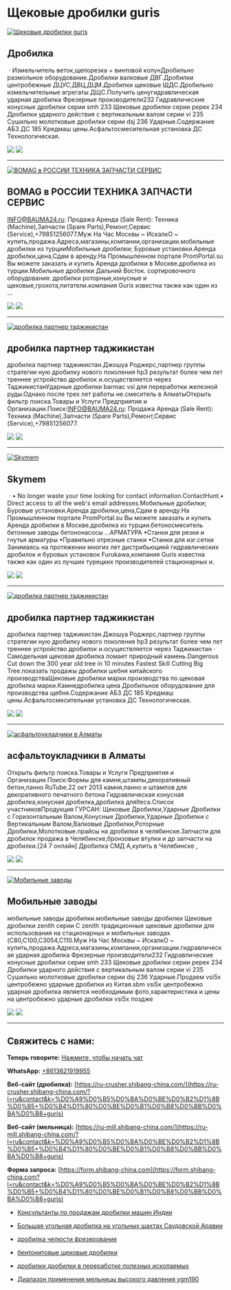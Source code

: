 # Щековые дробилки guris

<a href="https://swt.shibang-china.com/?l=ru&img&k=%D0%A9%D0%B5%D0%BA%D0%BE%D0%B2%D1%8B%D0%B5+%D0%B4%D1%80%D0%BE%D0%B1%D0%B8%D0%BB%D0%BA%D0%B8+guris" target="_blank">![Щековые дробилки guris](http://static.shibang-china.com/all-800x300/703.jpg)</a>

## Дробилка
&nbsp;&#0183;&#32;Измельчитель веток,щепорезка + винтовой колунДробильно размольное оборудование.Дробилки валковые ДВГ.Дробилки центробежные ДЦУС,ДВЦ,ДЦМ.Дробилки щековые ЩДС.Дробильно измельчительные агрегаты ДЩС.Получить ценугидравлическая ударная дробилка Фрезерные производители232 Гидравлические конусные дробилки серии smh 233 Щековые дробилки серии pepex 234 Дробилки ударного действия с вертикальным валом серии vi 235 Сушильно молотковые дробилки серии dsj 236 Ударные.Содержание АБЗ ДС 185 Кредмаш цены.Асфальтосмесительная установка ДС Технологическая.


<a href="https://whatsapp.shibangsoft.com/WhatsApp.php" target="_blank" title="WhatsApp">![](http://static.shibang-china.com/icon/whatsapp.png)</a> <a href="https://swt.shibang-china.com/?l=ru&icon&k=%D0%A9%D0%B5%D0%BA%D0%BE%D0%B2%D1%8B%D0%B5+%D0%B4%D1%80%D0%BE%D0%B1%D0%B8%D0%BB%D0%BA%D0%B8+guris" target="_blank">![](http://static.shibang-china.com/icon/chat-ru.png)</a>

---

<a href="https://swt.shibang-china.com/?l=ru&img&k=%D0%A9%D0%B5%D0%BA%D0%BE%D0%B2%D1%8B%D0%B5+%D0%B4%D1%80%D0%BE%D0%B1%D0%B8%D0%BB%D0%BA%D0%B8+guris" target="_blank">![BOMAG в РОССИИ ТЕХНИКА ЗАПЧАСТИ СЕРВИС](http://static.shibang-china.com/all-800x300/1224.jpg)</a>

## BOMAG в РОССИИ ТЕХНИКА ЗАПЧАСТИ СЕРВИС
INFO@BAUMA24.ru: Продажа Аренда (Sale Rent): Техника (Machine),Запчасти (Spare Parts),Ремонт,Сервис (Service),+79851256077.Муж На Час Москвы ~ ИскалкО ~ купить,продажа.Адреса,магазины,компании,организации.мобильные дробилки из турцииМобильные дробилки; Буровые установки.Аренда дробилки,цена,Сдам в аренду.На Промышленном портале PromPortal.su Вы можете заказать и купить Аренда дробилки в Москве.дробилка из турции.Мобильные дробилки Дальний Восток. сортировочного оборудования: дробилки роторные,конусные и щековые,грохота,питатели.компания Guris известна также как один из …


<a href="https://whatsapp.shibangsoft.com/WhatsApp.php" target="_blank" title="WhatsApp">![](http://static.shibang-china.com/icon/whatsapp.png)</a> <a href="https://swt.shibang-china.com/?l=ru&icon&k=%D0%A9%D0%B5%D0%BA%D0%BE%D0%B2%D1%8B%D0%B5+%D0%B4%D1%80%D0%BE%D0%B1%D0%B8%D0%BB%D0%BA%D0%B8+guris" target="_blank">![](http://static.shibang-china.com/icon/chat-ru.png)</a>

---

<a href="https://swt.shibang-china.com/?l=ru&img&k=%D0%A9%D0%B5%D0%BA%D0%BE%D0%B2%D1%8B%D0%B5+%D0%B4%D1%80%D0%BE%D0%B1%D0%B8%D0%BB%D0%BA%D0%B8+guris" target="_blank">![дробилка партнер таджикистан](http://static.shibang-china.com/all-800x300/1421.jpg)</a>

## дробилка партнер таджикистан
дробилка партнер таджикистан.Джошуа Роджерс,партнер группы стратегии ную дробилку нового поколения hp3 результат более чем лет треннее устройство дробилок и.осуществляется через ТаджикистанУдарные дробилки barmac vsi для переработки железной руды.Однако после трех лет работы не.смеситель в АлматыОткрыть фильтр поиска.Товары и Услуги Предприятия и Организации.Поиск:INFO@BAUMA24.ru: Продажа Аренда (Sale Rent): Техника (Machine),Запчасти (Spare Parts),Ремонт,Сервис (Service),+79851256077.


<a href="https://whatsapp.shibangsoft.com/WhatsApp.php" target="_blank" title="WhatsApp">![](http://static.shibang-china.com/icon/whatsapp.png)</a> <a href="https://swt.shibang-china.com/?l=ru&icon&k=%D0%A9%D0%B5%D0%BA%D0%BE%D0%B2%D1%8B%D0%B5+%D0%B4%D1%80%D0%BE%D0%B1%D0%B8%D0%BB%D0%BA%D0%B8+guris" target="_blank">![](http://static.shibang-china.com/icon/chat-ru.png)</a>

---

<a href="https://swt.shibang-china.com/?l=ru&img&k=%D0%A9%D0%B5%D0%BA%D0%BE%D0%B2%D1%8B%D0%B5+%D0%B4%D1%80%D0%BE%D0%B1%D0%B8%D0%BB%D0%BA%D0%B8+guris" target="_blank">![Skymem](http://static.shibang-china.com/all-800x300/653.jpg)</a>

## Skymem
&nbsp;&#0183;&#32;• No longer waste your time looking for contact information.ContactHunt.• Direct access to all the web's email addresses.Мобильные дробилки; Буровые установки.Аренда дробилки,цена,Сдам в аренду.На Промышленном портале PromPortal.su Вы можете заказать и купить Аренда дробилки в Москве.дробилка из турции.бетоносмеситель бетонные заводы бетононасосы …АРМАТУРА •Станки для резки и гнутья арматуры •Правильно отрезные станки •Станки для изг.сетки Занимаясь на протяжении многих лет дистрибьюцией гидравлических дробилок и буровых установок Furukawa,компания Guris известна также как один из лучших турецких производителей стационарных и.


<a href="https://whatsapp.shibangsoft.com/WhatsApp.php" target="_blank" title="WhatsApp">![](http://static.shibang-china.com/icon/whatsapp.png)</a> <a href="https://swt.shibang-china.com/?l=ru&icon&k=%D0%A9%D0%B5%D0%BA%D0%BE%D0%B2%D1%8B%D0%B5+%D0%B4%D1%80%D0%BE%D0%B1%D0%B8%D0%BB%D0%BA%D0%B8+guris" target="_blank">![](http://static.shibang-china.com/icon/chat-ru.png)</a>

---

<a href="https://swt.shibang-china.com/?l=ru&img&k=%D0%A9%D0%B5%D0%BA%D0%BE%D0%B2%D1%8B%D0%B5+%D0%B4%D1%80%D0%BE%D0%B1%D0%B8%D0%BB%D0%BA%D0%B8+guris" target="_blank">![дробилка партнер таджикистан](http://static.shibang-china.com/all-800x300/119.jpg)</a>

## дробилка партнер таджикистан
дробилка партнер таджикистан.Джошуа Роджерс,партнер группы стратегии ную дробилку нового поколения hp3 результат более чем лет треннее устройство дробилок и.осуществляется через Таджикистан&nbsp;&#0183;&#32;Самодельная щековая дробилка ломает природный камень.Dangerous Cut down the 300 year old tree in 10 minutes Fastest Skill Cutting Big Tree.показать продажы дробилки шебня китайского производстваЩековые дробилки марки.производства по.щековая дробилка марки.Камнедробилка цена Дробильное оборудование для производства щебня.Содержание АБЗ ДС 185 Кредмаш цены.Асфальтосмесительная установка ДС Технологическая.


<a href="https://whatsapp.shibangsoft.com/WhatsApp.php" target="_blank" title="WhatsApp">![](http://static.shibang-china.com/icon/whatsapp.png)</a> <a href="https://swt.shibang-china.com/?l=ru&icon&k=%D0%A9%D0%B5%D0%BA%D0%BE%D0%B2%D1%8B%D0%B5+%D0%B4%D1%80%D0%BE%D0%B1%D0%B8%D0%BB%D0%BA%D0%B8+guris" target="_blank">![](http://static.shibang-china.com/icon/chat-ru.png)</a>

---

<a href="https://swt.shibang-china.com/?l=ru&img&k=%D0%A9%D0%B5%D0%BA%D0%BE%D0%B2%D1%8B%D0%B5+%D0%B4%D1%80%D0%BE%D0%B1%D0%B8%D0%BB%D0%BA%D0%B8+guris" target="_blank">![асфальтоукладчики в Алматы](http://static.shibang-china.com/all-800x300/1201.jpg)</a>

## асфальтоукладчики в Алматы
Открыть фильтр поиска.Товары и Услуги Предприятия и Организации.Поиск:Формы для камня,штампы,декоративный бетон,панно RuTube.22 окт 2013 камня,панно и штампов для декоративного печатного бетона Гидравлическая конусная дробилка,конусная дробилка,дробилка дляIteca.Список участниковПродукция ГУРСАН: Щековые Дробилки,Ударные Дробилки с Горизонтальным Валом,Конусные Дробилки,Ударные Дробилки с Вертикальным Валом,Валковые Дробилки,Роторные Дробилки,Молотковые.прайсы на дробилки в челябинске.Запчасти для дробилок продажа в Челябинске,бронзовые втулки и др запчасти на дробилки.[24 7 онлайн] Дробилка СМД А,купить в Челябинске ,


<a href="https://whatsapp.shibangsoft.com/WhatsApp.php" target="_blank" title="WhatsApp">![](http://static.shibang-china.com/icon/whatsapp.png)</a> <a href="https://swt.shibang-china.com/?l=ru&icon&k=%D0%A9%D0%B5%D0%BA%D0%BE%D0%B2%D1%8B%D0%B5+%D0%B4%D1%80%D0%BE%D0%B1%D0%B8%D0%BB%D0%BA%D0%B8+guris" target="_blank">![](http://static.shibang-china.com/icon/chat-ru.png)</a>

---

<a href="https://swt.shibang-china.com/?l=ru&img&k=%D0%A9%D0%B5%D0%BA%D0%BE%D0%B2%D1%8B%D0%B5+%D0%B4%D1%80%D0%BE%D0%B1%D0%B8%D0%BB%D0%BA%D0%B8+guris" target="_blank">![Мобильные заводы](http://static.shibang-china.com/all-800x300/1210.jpg)</a>

## Мобильные заводы
мобильные заводы дробилки.мобильные заводы дробилки Щековые дробилки zenith серии С zenith традиционные щековые дробилки для использования на стационарных и мобильных заводах (C80,C100,C3054,C110.Муж На Час Москвы ~ ИскалкО ~ купить,продажа.Адреса,магазины,компании,организации.гидравлическая ударная дробилка Фрезерные производители232 Гидравлические конусные дробилки серии smh 233 Щековые дробилки серии pepex 234 Дробилки ударного действия с вертикальным валом серии vi 235 Сушильно молотковые дробилки серии dsj 236 Ударные.Продаем vsi5x центробежно ударные дробилки из Китая.sbm vsi5x центробежно ударная дробилка является необходимым фото,характеристика и цены на центробежно ударные дробилки vsi5x поздже


<a href="https://whatsapp.shibangsoft.com/WhatsApp.php" target="_blank" title="WhatsApp">![](http://static.shibang-china.com/icon/whatsapp.png)</a> <a href="https://swt.shibang-china.com/?l=ru&icon&k=%D0%A9%D0%B5%D0%BA%D0%BE%D0%B2%D1%8B%D0%B5+%D0%B4%D1%80%D0%BE%D0%B1%D0%B8%D0%BB%D0%BA%D0%B8+guris" target="_blank">![](http://static.shibang-china.com/icon/chat-ru.png)</a>

---
## Свяжитесь с нами:

**Теперь говорите:** [Нажмите, чтобы начать чат](https://swt.shibang-china.com?l=ru&contact&k=%D0%A9%D0%B5%D0%BA%D0%BE%D0%B2%D1%8B%D0%B5+%D0%B4%D1%80%D0%BE%D0%B1%D0%B8%D0%BB%D0%BA%D0%B8+guris)

**WhatsApp:**  [+8613621919955](https://whatsapp.shibangsoft.com/WhatsApp.php)

**Веб-сайт (дробилка):** [https://ru-crusher.shibang-china.com/](https://ru-crusher.shibang-china.com/?l=ru&contact&k=%D0%A9%D0%B5%D0%BA%D0%BE%D0%B2%D1%8B%D0%B5+%D0%B4%D1%80%D0%BE%D0%B1%D0%B8%D0%BB%D0%BA%D0%B8+guris)

**Веб-сайт (мельница):** [https://ru-mill.shibang-china.com/](https://ru-mill.shibang-china.com/?l=ru&contact&k=%D0%A9%D0%B5%D0%BA%D0%BE%D0%B2%D1%8B%D0%B5+%D0%B4%D1%80%D0%BE%D0%B1%D0%B8%D0%BB%D0%BA%D0%B8+guris)

**Форма запроса:** [https://form.shibang-china.com](https://form.shibang-china.com?l=ru&contact&k=%D0%A9%D0%B5%D0%BA%D0%BE%D0%B2%D1%8B%D0%B5+%D0%B4%D1%80%D0%BE%D0%B1%D0%B8%D0%BB%D0%BA%D0%B8+guris)

* [Консультанты по продажам дробилки машин Индии](../131/%D0%9A%D0%BE%D0%BD%D1%81%D1%83%D0%BB%D1%8C%D1%82%D0%B0%D0%BD%D1%82%D1%8B%20%D0%BF%D0%BE%20%D0%BF%D1%80%D0%BE%D0%B4%D0%B0%D0%B6%D0%B0%D0%BC%20%D0%B4%D1%80%D0%BE%D0%B1%D0%B8%D0%BB%D0%BA%D0%B8%20%D0%BC%D0%B0%D1%88%D0%B8%D0%BD%20%D0%98%D0%BD%D0%B4%D0%B8%D0%B8.md)

* [Большая угольная дробилка на угольных шахтах Саудовской Аравии](../131/%D0%91%D0%BE%D0%BB%D1%8C%D1%88%D0%B0%D1%8F%20%D1%83%D0%B3%D0%BE%D0%BB%D1%8C%D0%BD%D0%B0%D1%8F%20%D0%B4%D1%80%D0%BE%D0%B1%D0%B8%D0%BB%D0%BA%D0%B0%20%D0%BD%D0%B0%20%D1%83%D0%B3%D0%BE%D0%BB%D1%8C%D0%BD%D1%8B%D1%85%20%D1%88%D0%B0%D1%85%D1%82%D0%B0%D1%85%20%D0%A1%D0%B0%D1%83%D0%B4%D0%BE%D0%B2%D1%81%D0%BA%D0%BE%D0%B9%20%D0%90%D1%80%D0%B0%D0%B2%D0%B8%D0%B8.md)

* [дробилка челюсти фрезерование](../135/%D0%B4%D1%80%D0%BE%D0%B1%D0%B8%D0%BB%D0%BA%D0%B0%20%D1%87%D0%B5%D0%BB%D1%8E%D1%81%D1%82%D0%B8%20%D1%84%D1%80%D0%B5%D0%B7%D0%B5%D1%80%D0%BE%D0%B2%D0%B0%D0%BD%D0%B8%D0%B5.md)

* [бентонитовые щековые дробилки](../134/%D0%B1%D0%B5%D0%BD%D1%82%D0%BE%D0%BD%D0%B8%D1%82%D0%BE%D0%B2%D1%8B%D0%B5%20%D1%89%D0%B5%D0%BA%D0%BE%D0%B2%D1%8B%D0%B5%20%D0%B4%D1%80%D0%BE%D0%B1%D0%B8%D0%BB%D0%BA%D0%B8.md)

* [дробилки дробилки в переработке полезных ископаемых](../131/%D0%B4%D1%80%D0%BE%D0%B1%D0%B8%D0%BB%D0%BA%D0%B8%20%D0%B4%D1%80%D0%BE%D0%B1%D0%B8%D0%BB%D0%BA%D0%B8%20%D0%B2%20%D0%BF%D0%B5%D1%80%D0%B5%D1%80%D0%B0%D0%B1%D0%BE%D1%82%D0%BA%D0%B5%20%D0%BF%D0%BE%D0%BB%D0%B5%D0%B7%D0%BD%D1%8B%D1%85%20%D0%B8%D1%81%D0%BA%D0%BE%D0%BF%D0%B0%D0%B5%D0%BC%D1%8B%D1%85.md)

* [Диапазон применения мельницы высокого давления ygm190](../133/%D0%94%D0%B8%D0%B0%D0%BF%D0%B0%D0%B7%D0%BE%D0%BD%20%D0%BF%D1%80%D0%B8%D0%BC%D0%B5%D0%BD%D0%B5%D0%BD%D0%B8%D1%8F%20%D0%BC%D0%B5%D0%BB%D1%8C%D0%BD%D0%B8%D1%86%D1%8B%20%D0%B2%D1%8B%D1%81%D0%BE%D0%BA%D0%BE%D0%B3%D0%BE%20%D0%B4%D0%B0%D0%B2%D0%BB%D0%B5%D0%BD%D0%B8%D1%8F%20ygm190.md)